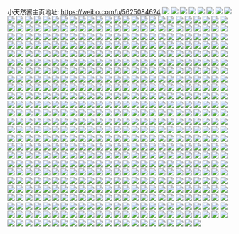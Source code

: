 小天然酱主页地址: https://weibo.com/u/5625084624 
![](https://wx4.sinaimg.cn/mw2000/0068Ghtmly1h9eskkwj8tj32c0340nph.jpg) 
![](https://wx4.sinaimg.cn/mw2000/0068Ghtmly1h9esknfd12j32c0340hdy.jpg) 
![](https://wx4.sinaimg.cn/mw2000/0068Ghtmly1h9esksrwc5j32c0340kjo.jpg) 
![](https://wx4.sinaimg.cn/mw2000/0068Ghtmly1h9eski5divj32c03404qs.jpg) 
![](https://wx4.sinaimg.cn/mw2000/0068Ghtmly1h9brpmpblej30rr1mrdlf.jpg) 
![](https://wx4.sinaimg.cn/mw2000/0068Ghtmly1h9ap8o6azqj31sc2ds7wi.jpg) 
![](https://wx4.sinaimg.cn/mw2000/0068Ghtmly1h9ap8n5ktgj31sc2dsx6q.jpg) 
![](https://wx4.sinaimg.cn/mw2000/0068Ghtmly1h966ljmrxqj31sc2ds7wi.jpg) 
![](https://wx4.sinaimg.cn/mw2000/0068Ghtmly1h966lcemb3j31sc2dse82.jpg) 
![](https://wx4.sinaimg.cn/mw2000/0068Ghtmly1h966lett9rj31sc2dse82.jpg) 
![](https://wx4.sinaimg.cn/mw2000/0068Ghtmly1h966l1u61rj31sc2ds4qq.jpg) 
![](https://wx4.sinaimg.cn/mw2000/0068Ghtmly1h966lysiiuj31sc2dsb2a.jpg) 
![](https://wx4.sinaimg.cn/mw2000/0068Ghtmly1h966l7bv5ij31sc2dse82.jpg) 
![](https://wx4.sinaimg.cn/mw2000/0068Ghtmly1h907517fpfj33402c07wk.jpg) 
![](https://wx4.sinaimg.cn/mw2000/0068Ghtmly1h90756z5wlj30wi11an06.jpg) 
![](https://wx4.sinaimg.cn/mw2000/0068Ghtmly1h8v5cugdkaj32c03407wj.jpg) 
![](https://wx4.sinaimg.cn/mw2000/0068Ghtmly1h8v5cw5rd3j32c03401kz.jpg) 
![](https://wx4.sinaimg.cn/mw2000/0068Ghtmly1h8tudw47pbj32c0340npe.jpg) 
![](https://wx4.sinaimg.cn/mw2000/0068Ghtmly1h8tudx2y8oj31sc2dsqv5.jpg) 
![](https://wx4.sinaimg.cn/mw2000/0068Ghtmly1h8tudyr8zsj32c0340x6p.jpg) 
![](https://wx4.sinaimg.cn/mw2000/0068Ghtmly1h8tue16wmyj32c03407wk.jpg) 
![](https://wx4.sinaimg.cn/mw2000/0068Ghtmly1h8n7luci09j31401v31kx.jpg) 
![](https://wx4.sinaimg.cn/mw2000/0068Ghtmly1h8n7lt8tqyj31401uj1kx.jpg) 
![](https://wx4.sinaimg.cn/mw2000/0068Ghtmly1h8m4nqjgwdj31sc2dshdt.jpg) 
![](https://wx4.sinaimg.cn/mw2000/0068Ghtmly1h8m4nrlhcpj31sc2dshdt.jpg) 
![](https://wx4.sinaimg.cn/mw2000/0068Ghtmly1h8fq4zgsw7j30na0hsq3z.jpg) 
![](https://wx4.sinaimg.cn/mw2000/0068Ghtmly1h8fq5oaj13j30wi1hmwpq.jpg) 
![](https://wx4.sinaimg.cn/mw2000/0068Ghtmly1h8fq1r2hi9j30wh1lv44o.jpg) 
![](https://wx4.sinaimg.cn/mw2000/0068Ghtmly1h8fq1pzke9j30wh17an1c.jpg) 
![](https://wx4.sinaimg.cn/mw2000/0068Ghtmly1h88jxd4dv4j32c0340qv7.jpg) 
![](https://wx4.sinaimg.cn/mw2000/0068Ghtmly1h88jxev2ksj32c0340x6p.jpg) 
![](https://wx4.sinaimg.cn/mw2000/0068Ghtmly1h88jxgbnkpj32c0340hdv.jpg) 
![](https://wx4.sinaimg.cn/mw2000/0068Ghtmly1h84q3ahb4gj30wi1ppaj5.jpg) 
![](https://wx4.sinaimg.cn/mw2000/0068Ghtmly1h84q3cnandj30wi1ycdyt.jpg) 
![](https://wx4.sinaimg.cn/mw2000/0068Ghtmly1h84q3d58ifj30ry0yk77f.jpg) 
![](https://wx4.sinaimg.cn/mw2000/0068Ghtmly1h84q4lx6d4j33402c0nph.jpg) 
![](https://wx4.sinaimg.cn/mw2000/0068Ghtmly1h84q38ef7tj30wi1ycb29.jpg) 
![](https://wx4.sinaimg.cn/mw2000/0068Ghtmly1h7xq1efvf4j30wi1ycdm9.jpg) 
![](https://wx4.sinaimg.cn/mw2000/0068Ghtmly1h7xq1eny1mj30wi1ycgu5.jpg) 
![](https://wx4.sinaimg.cn/mw2000/0068Ghtmly1h7oxs8cohxj323u35se85.jpg) 
![](https://wx4.sinaimg.cn/mw2000/0068Ghtmly1h7oxtqnwxvj335s23unpf.jpg) 
![](https://wx4.sinaimg.cn/mw2000/0068Ghtmly1h75cyn1654j32c0340wrv.jpg) 
![](https://wx4.sinaimg.cn/mw2000/0068Ghtmly1h75cykgqz8j32c03407gl.jpg) 
![](https://wx4.sinaimg.cn/mw2000/0068Ghtmly1h75cyqrkudj32c0340e83.jpg) 
![](https://wx4.sinaimg.cn/mw2000/0068Ghtmly1h75cylqntcj32c0340ds5.jpg) 
![](https://wx4.sinaimg.cn/mw2000/0068Ghtmly1h75cyp8hdoj32c0340npf.jpg) 
![](https://wx4.sinaimg.cn/mw2000/0068Ghtmly1h75d62qrqoj32c0340wzy.jpg) 
![](https://wx4.sinaimg.cn/mw2000/0068Ghtmly1h6zfxziwr9j32c0340qv7.jpg) 
![](https://wx4.sinaimg.cn/mw2000/0068Ghtmly1h6zfw3cc0ij32c0340u10.jpg) 
![](https://wx4.sinaimg.cn/mw2000/0068Ghtmly1h6zfx7i624j32c0340e85.jpg) 
![](https://wx4.sinaimg.cn/mw2000/0068Ghtmly1h6zfzxjhxwj32c0340npg.jpg) 
![](https://wx4.sinaimg.cn/mw2000/0068Ghtmly1h6zfybt51wj32c0340x6q.jpg) 
![](https://wx4.sinaimg.cn/mw2000/0068Ghtmly1h6zfz4xqy2j32c0340qv9.jpg) 
![](https://wx4.sinaimg.cn/mw2000/0068Ghtmly1h6zg0d61e9j333z2bzb2a.jpg) 
![](https://wx4.sinaimg.cn/mw2000/0068Ghtmly1h6zg0xvio9j32c0340kjn.jpg) 
![](https://wx4.sinaimg.cn/mw2000/0068Ghtmly1h6vzkl2gm5j33402c0b2b.jpg) 
![](https://wx4.sinaimg.cn/mw2000/0068Ghtmly1h6vzkoh6bqj33402c04cj.jpg) 
![](https://wx4.sinaimg.cn/mw2000/0068Ghtmly1h6vzkr2stmj33402c0qv7.jpg) 
![](https://wx4.sinaimg.cn/mw2000/0068Ghtmly1h6vzktpymgj32jb1hmkjl.jpg) 
![](https://wx4.sinaimg.cn/mw2000/0068Ghtmly1h6vzkv5kdjj32c0340143.jpg) 
![](https://wx4.sinaimg.cn/mw2000/0068Ghtmly1h6vzkxgmgzj33402c0u0y.jpg) 
![](https://wx4.sinaimg.cn/mw2000/0068Ghtmly1h6vzl081ahj33402c0npg.jpg) 
![](https://wx4.sinaimg.cn/mw2000/0068Ghtmly1h6vzl2a50uj33402c0u0y.jpg) 
![](https://wx4.sinaimg.cn/mw2000/0068Ghtmly1h6vzkfmo3xj33402c0npf.jpg) 
![](https://wx4.sinaimg.cn/mw2000/0068Ghtmly1h6vzl4v8u7j32c0340u0z.jpg) 
![](https://wx4.sinaimg.cn/mw2000/0068Ghtmly1h6vzl70nkgj33402c0kjm.jpg) 
![](https://wx4.sinaimg.cn/mw2000/0068Ghtmly1h6vzl8s8dgj33402c0hdu.jpg) 
![](https://wx4.sinaimg.cn/mw2000/0068Ghtmly1h6sj8qardqj32c0340qly.jpg) 
![](https://wx4.sinaimg.cn/mw2000/0068Ghtmly1h6sj90xyqbj32c0340e83.jpg) 
![](https://wx4.sinaimg.cn/mw2000/0068Ghtmly1h6sj8vlmjsj32c0340b2c.jpg) 
![](https://wx4.sinaimg.cn/mw2000/0068Ghtmly1h6sj8m6xl4j32c0355npg.jpg) 
![](https://wx4.sinaimg.cn/mw2000/0068Ghtmly1h6sj95i3hwj32c0340qnj.jpg) 
![](https://wx4.sinaimg.cn/mw2000/0068Ghtmly1h6sj9boep3j32c02z11l0.jpg) 
![](https://wx4.sinaimg.cn/mw2000/0068Ghtmly1h64seelf56j33402c0qg7.jpg) 
![](https://wx4.sinaimg.cn/mw2000/0068Ghtmly1h64sc4c08rj33402c04qp.jpg) 
![](https://wx4.sinaimg.cn/mw2000/0068Ghtmly1h5t7q22ylkj30wi1ycanl.jpg) 
![](https://wx4.sinaimg.cn/mw2000/0068Ghtmly1h4qjp7049uj32c0340qv5.jpg) 
![](https://wx4.sinaimg.cn/mw2000/0068Ghtmly1h4qjpaxmjpj31sc2dsu0y.jpg) 
![](https://wx4.sinaimg.cn/mw2000/0068Ghtmly1h4qjp8p611j32c03407wj.jpg) 
![](https://wx4.sinaimg.cn/mw2000/0068Ghtmly1h4qjn797rij32c0340x6r.jpg) 
![](https://wx4.sinaimg.cn/mw2000/0068Ghtmly1h4qjnhhnggj32c03404qs.jpg) 
![](https://wx4.sinaimg.cn/mw2000/0068Ghtmly1h4qjnmpzvtj32c0340npf.jpg) 
![](https://wx4.sinaimg.cn/mw2000/0068Ghtmly1h4qjnk0ts7j32c03404qs.jpg) 
![](https://wx4.sinaimg.cn/mw2000/0068Ghtmly1h4qjgn3mrgj323o1kr4qp.jpg) 
![](https://wx4.sinaimg.cn/mw2000/0068Ghtmly1h4qjde8ujuj31o81941kx.jpg) 
![](https://wx4.sinaimg.cn/mw2000/0068Ghtmly1h4mxqwxqsij32c0340hdv.jpg) 
![](https://wx4.sinaimg.cn/mw2000/0068Ghtmly1h4mxqxv5ohj32c0340qv6.jpg) 
![](https://wx4.sinaimg.cn/mw2000/0068Ghtmly1h4lpnrlp5lj32c0340u10.jpg) 
![](https://wx4.sinaimg.cn/mw2000/0068Ghtmly1h4lpnmnlptj32c033zkjn.jpg) 
![](https://wx4.sinaimg.cn/mw2000/0068Ghtmly1h4lpnp2ckcj32c0340e84.jpg) 
![](https://wx4.sinaimg.cn/mw2000/0068Ghtmly1h4lpmk28uzj32c0340b2b.jpg) 
![](https://wx4.sinaimg.cn/mw2000/0068Ghtmly1h4lpmi7ug7j32c03407wj.jpg) 
![](https://wx4.sinaimg.cn/mw2000/0068Ghtmly1h4ii0rdu5kj32c0340e83.jpg) 
![](https://wx4.sinaimg.cn/mw2000/0068Ghtmly1h4ii0ffya0j32c0340u10.jpg) 
![](https://wx4.sinaimg.cn/mw2000/0068Ghtmly1h4ii0p1kdvj32c0340b2b.jpg) 
![](https://wx4.sinaimg.cn/mw2000/0068Ghtmly1h4ii0m4widj32c03401l0.jpg) 
![](https://wx4.sinaimg.cn/mw2000/0068Ghtmly1h4ii08slvzj32c03404qs.jpg) 
![](https://wx4.sinaimg.cn/mw2000/0068Ghtmly1h4ii0inztrj32c0340hdv.jpg) 
![](https://wx4.sinaimg.cn/mw2000/0068Ghtmly1h4ii0tsucwj32c0340e83.jpg) 
![](https://wx4.sinaimg.cn/mw2000/0068Ghtmly1h4ii05rmt3j32c0355u10.jpg) 
![](https://wx4.sinaimg.cn/mw2000/0068Ghtmly1h4ii0c779ej32c03401l0.jpg) 
![](https://wx4.sinaimg.cn/mw2000/0068Ghtmly1h4950k4vr7j31fk1dw7l7.jpg) 
![](https://wx4.sinaimg.cn/mw2000/0068Ghtmly1h4950keoysj317c0v3k5c.jpg) 
![](https://wx4.sinaimg.cn/mw2000/0068Ghtmly1h482kraepkj32c0340e85.jpg) 
![](https://wx4.sinaimg.cn/mw2000/0068Ghtmly1h482klszy4j32c0340kjn.jpg) 
![](https://wx4.sinaimg.cn/mw2000/0068Ghtmly1h482kw2sj0j32c0340e84.jpg) 
![](https://wx4.sinaimg.cn/mw2000/0068Ghtmly1h482kosaifj32c0340x6s.jpg) 
![](https://wx4.sinaimg.cn/mw2000/0068Ghtmly1h482l31o11j320k2zrb2c.jpg) 
![](https://wx4.sinaimg.cn/mw2000/0068Ghtmly1h482l0r3sjj32c0340e82.jpg) 
![](https://wx4.sinaimg.cn/mw2000/0068Ghtmly1h482ktkd82j32c03407wl.jpg) 
![](https://wx4.sinaimg.cn/mw2000/0068Ghtmly1h482l4xifej31so2pc1kz.jpg) 
![](https://wx4.sinaimg.cn/mw2000/0068Ghtmly1h482kyw687j32c0340b2d.jpg) 
![](https://wx4.sinaimg.cn/mw2000/0068Ghtmly1h3rvp15s7yj32c0340kjm.jpg) 
![](https://wx4.sinaimg.cn/mw2000/0068Ghtmly1h3rvpdt378j33402c0u0z.jpg) 
![](https://wx4.sinaimg.cn/mw2000/0068Ghtmly1h3nvu6xdl8j32c0340b2c.jpg) 
![](https://wx4.sinaimg.cn/mw2000/0068Ghtmly1h3nvu3jwlaj32c0340u0z.jpg) 
![](https://wx4.sinaimg.cn/mw2000/0068Ghtmly1h3ikymdanwj32c03411l1.jpg) 
![](https://wx4.sinaimg.cn/mw2000/0068Ghtmly1h3ikyjaqamj32c0340qv8.jpg) 
![](https://wx4.sinaimg.cn/mw2000/0068Ghtmly1h3ikyojalpj32c03404qt.jpg) 
![](https://wx4.sinaimg.cn/mw2000/0068Ghtmly1h3ikye8fg9j32c0340npg.jpg) 
![](https://wx4.sinaimg.cn/mw2000/0068Ghtmly1h3ikyfwdn8j32c03401l0.jpg) 
![](https://wx4.sinaimg.cn/mw2000/0068Ghtmly1h3ikyhg164j32bu35rb2a.jpg) 
![](https://wx4.sinaimg.cn/mw2000/0068Ghtmly1h3e1crnl9mj32c0340hdw.jpg) 
![](https://wx4.sinaimg.cn/mw2000/0068Ghtmly1h3e1cowg3kj32c0340x6r.jpg) 
![](https://wx4.sinaimg.cn/mw2000/0068Ghtmly1h3e1cgim8lj32c0340u10.jpg) 
![](https://wx4.sinaimg.cn/mw2000/0068Ghtmly1h3e1chrz5dj32c0340qv7.jpg) 
![](https://wx4.sinaimg.cn/mw2000/0068Ghtmly1h3e1cm9y92j32c03407wl.jpg) 
![](https://wx4.sinaimg.cn/mw2000/0068Ghtmly1h3e1cjhgwyj32c0340hdv.jpg) 
![](https://wx4.sinaimg.cn/mw2000/0068Ghtmly1h3dqr06q2kj32c0340u10.jpg) 
![](https://wx4.sinaimg.cn/mw2000/0068Ghtmly1h3dqrw7an5j32c0340e85.jpg) 
![](https://wx4.sinaimg.cn/mw2000/0068Ghtmly1h3dqrmd1g1j32c03401l0.jpg) 
![](https://wx4.sinaimg.cn/mw2000/0068Ghtmly1h3dqrr25ntj32c0340npg.jpg) 
![](https://wx4.sinaimg.cn/mw2000/0068Ghtmly1h3dqrzezdhj32bz2ue1l0.jpg) 
![](https://wx4.sinaimg.cn/mw2000/0068Ghtmly1h3dqro8lblj32by33zx6r.jpg) 
![](https://wx4.sinaimg.cn/mw2000/0068Ghtmly1h3cdiinc4gj32c0340kjn.jpg) 
![](https://wx4.sinaimg.cn/mw2000/0068Ghtmly1h3cdik8abcj33402c0u0y.jpg) 
![](https://wx4.sinaimg.cn/mw2000/0068Ghtmly1h3cdjk0r2jj32c0340hdu.jpg) 
![](https://wx4.sinaimg.cn/mw2000/0068Ghtmly1h3cdirjqlnj333z2bzqv7.jpg) 
![](https://wx4.sinaimg.cn/mw2000/0068Ghtmly1h3cdj04nzmj33402c0qv7.jpg) 
![](https://wx4.sinaimg.cn/mw2000/0068Ghtmly1h387zhwo31j32c03401l0.jpg) 
![](https://wx4.sinaimg.cn/mw2000/0068Ghtmly1h3880e21qwj32c0340kjp.jpg) 
![](https://wx4.sinaimg.cn/mw2000/0068Ghtmly1h387yh8ia5j32c0340kjn.jpg) 
![](https://wx4.sinaimg.cn/mw2000/0068Ghtmly1h3880ps2dbj32c0340e84.jpg) 
![](https://wx4.sinaimg.cn/mw2000/0068Ghtmly1h388185soaj32c0340npg.jpg) 
![](https://wx4.sinaimg.cn/mw2000/0068Ghtmly1h3881cv6b5j316o1kwkjl.jpg) 
![](https://wx4.sinaimg.cn/mw2000/0068Ghtmly1h2wklamgfej31sc2dse82.jpg) 
![](https://wx4.sinaimg.cn/mw2000/0068Ghtmly1h2lvk0er4oj33402c0b2a.jpg) 
![](https://wx4.sinaimg.cn/mw2000/0068Ghtmly1h2hnxij86uj31b40zctop.jpg) 
![](https://wx4.sinaimg.cn/mw2000/0068Ghtmgy1h2d17oe7b3j32c0340e83.jpg) 
![](https://wx4.sinaimg.cn/mw2000/0068Ghtmgy1h2d17zotx2j32c0340e83.jpg) 
![](https://wx4.sinaimg.cn/mw2000/0068Ghtmgy1h2d17q9u7yj32c03171kz.jpg) 
![](https://wx4.sinaimg.cn/mw2000/0068Ghtmgy1h2d17ti0ofj32c03401kz.jpg) 
![](https://wx4.sinaimg.cn/mw2000/0068Ghtmgy1h2d17wjsnbj32c03404qr.jpg) 
![](https://wx4.sinaimg.cn/mw2000/0068Ghtmgy1h2d17lpzmhj32c0340hdv.jpg) 
![](https://wx4.sinaimg.cn/mw2000/0068Ghtmgy1h27qzvnjsnj33402c0hdv.jpg) 
![](https://wx4.sinaimg.cn/mw2000/0068Ghtmgy1h252euddgzj32c03407wj.jpg) 
![](https://wx4.sinaimg.cn/mw2000/0068Ghtmgy1h252eykk9mj32c0340hdv.jpg) 
![](https://wx4.sinaimg.cn/mw2000/0068Ghtmgy1h252es7gluj32c0340u0y.jpg) 
![](https://wx4.sinaimg.cn/mw2000/0068Ghtmgy1h252ewgjf6j32c03401kz.jpg) 
![](https://wx4.sinaimg.cn/mw2000/0068Ghtmgy1h252f0w9otj32c033zx6q.jpg) 
![](https://wx4.sinaimg.cn/mw2000/0068Ghtmgy1h252f1k7rvj32c03401kx.jpg) 
![](https://wx4.sinaimg.cn/mw2000/0068Ghtmgy1h23khwszzsj32c0340hdu.jpg) 
![](https://wx4.sinaimg.cn/mw2000/0068Ghtmgy1h23khog3jxj32c0340u0y.jpg) 
![](https://wx4.sinaimg.cn/mw2000/0068Ghtmgy1h23khqcksgj32c0340hdu.jpg) 
![](https://wx4.sinaimg.cn/mw2000/0068Ghtmgy1h23khu1iyyj32c03404qq.jpg) 
![](https://wx4.sinaimg.cn/mw2000/0068Ghtmgy1h23khvgp71j32c0340kjm.jpg) 
![](https://wx4.sinaimg.cn/mw2000/0068Ghtmgy1h23khzz21xj32c0340npe.jpg) 
![](https://wx4.sinaimg.cn/mw2000/0068Ghtmgy1h1y2zn4xnxj31ry2cf7wi.jpg) 
![](https://wx4.sinaimg.cn/mw2000/0068Ghtmgy1h1y2zo2xpxj31sc2dse82.jpg) 
![](https://wx4.sinaimg.cn/mw2000/0068Ghtmgy1h1y2zovyefj31sc2dsx6p.jpg) 
![](https://wx4.sinaimg.cn/mw2000/0068Ghtmgy1h1y2zpvyrgj31sc2ds4qq.jpg) 
![](https://wx4.sinaimg.cn/mw2000/0068Ghtmgy1h1y2zm32bjj31sc2dsqv6.jpg) 
![](https://wx4.sinaimg.cn/mw2000/0068Ghtmgy1h1y2zr75cwj31sc2dshdu.jpg) 
![](https://wx4.sinaimg.cn/mw2000/0068Ghtmgy1h1y2zs4245j31sc2dsx6p.jpg) 
![](https://wx4.sinaimg.cn/mw2000/0068Ghtmgy1h1jygfj3ubj31sc2dsb2a.jpg) 
![](https://wx4.sinaimg.cn/mw2000/0068Ghtmgy1h1jygdzuxrj31sc2dse82.jpg) 
![](https://wx4.sinaimg.cn/mw2000/0068Ghtmgy1h1jygi1r78j31sc2dsb2a.jpg) 
![](https://wx4.sinaimg.cn/mw2000/0068Ghtmgy1h1jygjl7iuj31sc2dsnpe.jpg) 
![](https://wx4.sinaimg.cn/mw2000/0068Ghtmgy1h1jygkx2slj31sc2ds7wi.jpg) 
![](https://wx4.sinaimg.cn/mw2000/0068Ghtmgy1h1jygnvu74j31sc2dsqv5.jpg) 
![](https://wx4.sinaimg.cn/mw2000/0068Ghtmgy1h1jygr0zd6j33402c0x6r.jpg) 
![](https://wx4.sinaimg.cn/mw2000/0068Ghtmgy1h1jygp3dfcj31sc2dsb2a.jpg) 
![](https://wx4.sinaimg.cn/mw2000/0068Ghtmgy1h1jygue945j33402c0kjo.jpg) 
![](https://wx4.sinaimg.cn/mw2000/0068Ghtmgy1h1ff4azopmj32c0340u0y.jpg) 
![](https://wx4.sinaimg.cn/mw2000/0068Ghtmgy1h1ff48xc2wj32c0340b2b.jpg) 
![](https://wx4.sinaimg.cn/mw2000/0068Ghtmgy1h1ff4dwr5fj32c03404qs.jpg) 
![](https://wx4.sinaimg.cn/mw2000/0068Ghtmgy1h1ff4hdidtj32c03404qs.jpg) 
![](https://wx4.sinaimg.cn/mw2000/0068Ghtmgy1h1edgbn7imj32bc2bch5t.jpg) 
![](https://wx4.sinaimg.cn/mw2000/0068Ghtmgy1h1awu5b2w5j31sc2ds7wi.jpg) 
![](https://wx4.sinaimg.cn/mw2000/0068Ghtmgy1h14ku6pk1kj31sc2dsb2a.jpg) 
![](https://wx4.sinaimg.cn/mw2000/0068Ghtmgy1h14kuu363yj32c0340kjp.jpg) 
![](https://wx4.sinaimg.cn/mw2000/0068Ghtmgy1h14kuwgj8hj32c0340npf.jpg) 
![](https://wx4.sinaimg.cn/mw2000/0068Ghtmgy1h13qtvfdmvj32c0340b2b.jpg) 
![](https://wx4.sinaimg.cn/mw2000/0068Ghtmgy1h13qu807htj32c0340u0z.jpg) 
![](https://wx4.sinaimg.cn/mw2000/0068Ghtmgy1h13qtkumfqj32c0340hdv.jpg) 
![](https://wx4.sinaimg.cn/mw2000/0068Ghtmgy1h13qt3fjnqj32c03404qr.jpg) 
![](https://wx4.sinaimg.cn/mw2000/0068Ghtmgy1h13qtbltbzj32c03404qr.jpg) 
![](https://wx4.sinaimg.cn/mw2000/0068Ghtmgy1h13qucgs0hj32c03401kz.jpg) 
![](https://wx4.sinaimg.cn/mw2000/0068Ghtmgy1h12k858rx5j30u0140k38.jpg) 
![](https://wx4.sinaimg.cn/mw2000/0068Ghtmgy1h12k88fov0j30u0144tm0.jpg) 
![](https://wx4.sinaimg.cn/mw2000/0068Ghtmgy1h12k874bnyj30u01407io.jpg) 
![](https://wx4.sinaimg.cn/mw2000/0068Ghtmgy1h12k845p13j30u0140dt8.jpg) 
![](https://wx4.sinaimg.cn/mw2000/0068Ghtmgy1h0yt6pqrg1j31sc2dskjl.jpg) 
![](https://wx4.sinaimg.cn/mw2000/0068Ghtmgy1h0yt6s1axoj31sc2dsx6p.jpg) 
![](https://wx4.sinaimg.cn/mw2000/0068Ghtmgy1h0yt6nmbfhj31sc2ds1ky.jpg) 
![](https://wx4.sinaimg.cn/mw2000/0068Ghtmgy1h0yt72ed13j31sc2ccb2a.jpg) 
![](https://wx4.sinaimg.cn/mw2000/0068Ghtmgy1h0yt9lu627j31sc2dsu0x.jpg) 
![](https://wx4.sinaimg.cn/mw2000/0068Ghtmgy1h015xz3yrbj3254311kjn.jpg) 
![](https://wx4.sinaimg.cn/mw2000/0068Ghtmgy1h015xzu5u4j312b0tzgwz.jpg) 
![](https://wx4.sinaimg.cn/mw2000/0068Ghtmgy1gzplzfr64lj33402c0kjn.jpg) 
![](https://wx4.sinaimg.cn/mw2000/0068Ghtmgy1gzplze2nkej33402c0e83.jpg) 
![](https://wx4.sinaimg.cn/mw2000/0068Ghtmgy1gzplzhzpo3j33402c07wj.jpg) 
![](https://wx4.sinaimg.cn/mw2000/0068Ghtmly1gzlackrnowj31sc2dsx6p.jpg) 
![](https://wx4.sinaimg.cn/mw2000/0068Ghtmly1gzlacli6skj31sc2ds1ky.jpg) 
![](https://wx4.sinaimg.cn/mw2000/0068Ghtmly1gzfrsi4q05j32c0340hdt.jpg) 
![](https://wx4.sinaimg.cn/mw2000/0068Ghtmly1gzfrskstxxj32c0340hdt.jpg) 
![](https://wx4.sinaimg.cn/mw2000/0068Ghtmly1gzfrsj2qqzj327e2o9x6p.jpg) 
![](https://wx4.sinaimg.cn/mw2000/0068Ghtmly1gzfrsjziz0j32472tt1ky.jpg) 
![](https://wx4.sinaimg.cn/mw2000/0068Ghtmly1gzepcznsn0j30u0140n4w.jpg) 
![](https://wx4.sinaimg.cn/mw2000/0068Ghtmly1gzepd0rltwj30u0140aij.jpg) 
![](https://wx4.sinaimg.cn/mw2000/0068Ghtmly1gzd6cz66edj30u0140wmm.jpg) 
![](https://wx4.sinaimg.cn/mw2000/0068Ghtmly1gzd6cyiyhsj30u0140wo8.jpg) 
![](https://wx4.sinaimg.cn/mw2000/0068Ghtmly1gzd6cyc5q9j30u0140qdu.jpg) 
![](https://wx4.sinaimg.cn/mw2000/0068Ghtmly1gzd6cys6vpj30u0140gty.jpg) 
![](https://wx4.sinaimg.cn/mw2000/0068Ghtmly1gy7o3b6egtj32662wde82.jpg) 
![](https://wx4.sinaimg.cn/mw2000/0068Ghtmly1gy7o3495ajj32sw2c0kjn.jpg) 
![](https://wx4.sinaimg.cn/mw2000/0068Ghtmly1gy7o1ef4huj32c0340hdw.jpg) 
![](https://wx4.sinaimg.cn/mw2000/0068Ghtmly1gy7o1xfsb8j32c03404qs.jpg) 
![](https://wx4.sinaimg.cn/mw2000/0068Ghtmly1gy7o1hjfbjj32c0340b2c.jpg) 
![](https://wx4.sinaimg.cn/mw2000/0068Ghtmly1gy7o1kodpuj32782xnhdv.jpg) 
![](https://wx4.sinaimg.cn/mw2000/0068Ghtmly1gy6rvtpagqj32c0340x6p.jpg) 
![](https://wx4.sinaimg.cn/mw2000/0068Ghtmly1gy6rwia63oj32c03404qr.jpg) 
![](https://wx4.sinaimg.cn/mw2000/0068Ghtmly1gy6rxeoeicj32c0340kjo.jpg) 
![](https://wx4.sinaimg.cn/mw2000/0068Ghtmly1gy6rxwa35nj32c0340e83.jpg) 
![](https://wx4.sinaimg.cn/mw2000/0068Ghtmgy1gxlssvpb69j32c0340npf.jpg) 
![](https://wx4.sinaimg.cn/mw2000/0068Ghtmgy1gxlstdbcncj33402c0qv8.jpg) 
![](https://wx4.sinaimg.cn/mw2000/0068Ghtmgy1gxlst6u5vkj32c0340qv8.jpg) 
![](https://wx4.sinaimg.cn/mw2000/0068Ghtmgy1gxlst0wihlj32c0340x6s.jpg) 
![](https://wx4.sinaimg.cn/mw2000/0068Ghtmgy1gxcoyk0nkbj31sc2dsu0x.jpg) 
![](https://wx4.sinaimg.cn/mw2000/0068Ghtmgy1gxcoylivugj31sc2ds1ky.jpg) 
![](https://wx4.sinaimg.cn/mw2000/0068Ghtmgy1gxcoyo3rxij31sc2ds1ky.jpg) 
![](https://wx4.sinaimg.cn/mw2000/0068Ghtmgy1gxcoyp0ae6j31sc2dshdt.jpg) 
![](https://wx4.sinaimg.cn/mw2000/0068Ghtmgy1gxcoyptxn2j31sc2dse81.jpg) 
![](https://wx4.sinaimg.cn/mw2000/0068Ghtmgy1gxcoyr3m0dj31sc2dsu0x.jpg) 
![](https://wx4.sinaimg.cn/mw2000/0068Ghtmgy1gxcoysnw22j31sc2dshdu.jpg) 
![](https://wx4.sinaimg.cn/mw2000/0068Ghtmgy1gxcoyty1noj31sc2dsx6p.jpg) 
![](https://wx4.sinaimg.cn/mw2000/0068Ghtmgy1gxcoyvd3kaj31sc2ds7wi.jpg) 
![](https://wx4.sinaimg.cn/mw2000/0068Ghtmgy1gxcoymtv7sj31qr2bc1ky.jpg) 
![](https://wx4.sinaimg.cn/mw2000/0068Ghtmgy1gxcoywft7nj31s52c71ky.jpg) 
![](https://wx4.sinaimg.cn/mw2000/0068Ghtmgy1gx304j015nj31sc2dsb29.jpg) 
![](https://wx4.sinaimg.cn/mw2000/0068Ghtmgy1gx304jrl1jj31sc2dsb29.jpg) 
![](https://wx4.sinaimg.cn/mw2000/0068Ghtmgy1gx304liow7j31sc2dshdt.jpg) 
![](https://wx4.sinaimg.cn/mw2000/0068Ghtmgy1gx304msvlrj31sc2dshdt.jpg) 
![](https://wx4.sinaimg.cn/mw2000/0068Ghtmgy1gx304ki3juj31sc2dsu0x.jpg) 
![](https://wx4.sinaimg.cn/mw2000/0068Ghtmgy1gx304m3o09j31k622we7k.jpg) 
![](https://wx4.sinaimg.cn/mw2000/0068Ghtmgy1gx0h1rbs75j31sc2dsb2a.jpg) 
![](https://wx4.sinaimg.cn/mw2000/0068Ghtmgy1gwxhkg484jj32c03404qr.jpg) 
![](https://wx4.sinaimg.cn/mw2000/0068Ghtmgy1gwxhka0hv9j32c0340hdv.jpg) 
![](https://wx4.sinaimg.cn/mw2000/0068Ghtmgy1gww7ahygosj32c03407wl.jpg) 
![](https://wx4.sinaimg.cn/mw2000/0068Ghtmgy1gww7ac4y84j32c0340qv8.jpg) 
![](https://wx4.sinaimg.cn/mw2000/0068Ghtmgy1gww7ae8z45j32c0340x6r.jpg) 
![](https://wx4.sinaimg.cn/mw2000/0068Ghtmgy1gww7a90qgij32c0340kjp.jpg) 
![](https://wx4.sinaimg.cn/mw2000/0068Ghtmgy1gwtyx85c0pj32b81qfqui.jpg) 
![](https://wx4.sinaimg.cn/mw2000/0068Ghtmgy1gwtyx5k20lj31sc2dsb2a.jpg) 
![](https://wx4.sinaimg.cn/mw2000/0068Ghtmgy1gwtyxdj71wj31sc2dse82.jpg) 
![](https://wx4.sinaimg.cn/mw2000/0068Ghtmgy1gwtyxglhamj31sc2ds1kx.jpg) 
![](https://wx4.sinaimg.cn/mw2000/0068Ghtmgy1gwtyxlrxsoj32ds1schdu.jpg) 
![](https://wx4.sinaimg.cn/mw2000/0068Ghtmgy1gwpibd3wk2j31yn2rikjl.jpg) 
![](https://wx4.sinaimg.cn/mw2000/0068Ghtmgy1gwpiaxuvsvj32c0340b2c.jpg) 
![](https://wx4.sinaimg.cn/mw2000/0068Ghtmgy1gwpib7hll6j32c03401kz.jpg) 
![](https://wx4.sinaimg.cn/mw2000/0068Ghtmgy1gwpibn0hjbj32c03404qr.jpg) 
![](https://wx4.sinaimg.cn/mw2000/0068Ghtmgy1gwpibifyzqj32c03407wj.jpg) 
![](https://wx4.sinaimg.cn/mw2000/0068Ghtmgy1gwpiajmw21j32c0340npe.jpg) 
![](https://wx4.sinaimg.cn/mw2000/0068Ghtmgy1gwpiar0220j32c0340kjn.jpg) 
![](https://wx4.sinaimg.cn/mw2000/0068Ghtmgy1gwpiao1z8wj31z52miqv6.jpg) 
![](https://wx4.sinaimg.cn/mw2000/0068Ghtmgy1gwpib49eymj32ai33zb2b.jpg) 
![](https://wx4.sinaimg.cn/mw2000/0068Ghtmgy1gwo8vb3tmjj31sc2dsb2a.jpg) 
![](https://wx4.sinaimg.cn/mw2000/0068Ghtmgy1gwo8vcu6lqj32ds1schdu.jpg) 
![](https://wx4.sinaimg.cn/mw2000/0068Ghtmgy1gwo8v9jxp7j31sc2dsqv5.jpg) 
![](https://wx4.sinaimg.cn/mw2000/0068Ghtmgy1gwi72zqbjwj32c03401l0.jpg) 
![](https://wx4.sinaimg.cn/mw2000/0068Ghtmgy1gwi731d0d5j32c0340x6r.jpg) 
![](https://wx4.sinaimg.cn/mw2000/0068Ghtmgy1gwhck6eqquj32c0340hdv.jpg) 
![](https://wx4.sinaimg.cn/mw2000/0068Ghtmgy1gwhck16jskj32c02c01l0.jpg) 
![](https://wx4.sinaimg.cn/mw2000/0068Ghtmgy1gwhck4kz74j32c03401l0.jpg) 
![](https://wx4.sinaimg.cn/mw2000/0068Ghtmgy1gwhck2rxh0j328i2zc7wj.jpg) 
![](https://wx4.sinaimg.cn/mw2000/0068Ghtmgy1gwhcjyu0m1j31ou1oukjl.jpg) 
![](https://wx4.sinaimg.cn/mw2000/0068Ghtmgy1gwhck85zf2j32c03157wj.jpg) 
![](https://wx4.sinaimg.cn/mw2000/0068Ghtmgy1gwewaw1me2j31sc2ds7wj.jpg) 
![](https://wx4.sinaimg.cn/mw2000/0068Ghtmgy1gwb453z9gfj32c0340npf.jpg) 
![](https://wx4.sinaimg.cn/mw2000/0068Ghtmgy1gwb456zc8wj32c0340hdv.jpg) 
![](https://wx4.sinaimg.cn/mw2000/0068Ghtmgy1gwb45ai19ij32c03404qr.jpg) 
![](https://wx4.sinaimg.cn/mw2000/0068Ghtmgy1gwb45c2x3pj32c0340b2b.jpg) 
![](https://wx4.sinaimg.cn/mw2000/0068Ghtmgy1gwb45dpzbsj32c03407wj.jpg) 
![](https://wx4.sinaimg.cn/mw2000/0068Ghtmgy1gwb45f3m2vj32c0340kjm.jpg) 
![](https://wx4.sinaimg.cn/mw2000/0068Ghtmgy1gwb45gta78j32c0340u0z.jpg) 
![](https://wx4.sinaimg.cn/mw2000/0068Ghtmgy1gwb45idptjj32c0340npf.jpg) 
![](https://wx4.sinaimg.cn/mw2000/0068Ghtmgy1gwb45jlgjaj32c0340npe.jpg) 
![](https://wx4.sinaimg.cn/mw2000/0068Ghtmly1gw6rjvuwfqj32c0340kjn.jpg) 
![](https://wx4.sinaimg.cn/mw2000/0068Ghtmly1gw6rjy5ln1j33402c0qv7.jpg) 
![](https://wx4.sinaimg.cn/mw2000/0068Ghtmly1gw6rk0d3cjj32c0340npe.jpg) 
![](https://wx4.sinaimg.cn/mw2000/0068Ghtmly1gw6rk2qd4oj32c0340e83.jpg) 
![](https://wx4.sinaimg.cn/mw2000/0068Ghtmly1gw6rk3nv6gj30wi1yc195.jpg) 
![](https://wx4.sinaimg.cn/mw2000/0068Ghtmly1gw6rk5h0a7j30wi1yc4qp.jpg) 
![](https://wx4.sinaimg.cn/mw2000/0068Ghtmly1gw5tovtqcrj32c03401ky.jpg) 
![](https://wx4.sinaimg.cn/mw2000/0068Ghtmly1gw5toy9zd8j32c0340b2a.jpg) 
![](https://wx4.sinaimg.cn/mw2000/0068Ghtmly1gw2coaz953j33402c0qv6.jpg) 
![](https://wx4.sinaimg.cn/mw2000/0068Ghtmly1gw2cod5339j33402c0u0y.jpg) 
![](https://wx4.sinaimg.cn/mw2000/0068Ghtmly1gw2cofd1evj32c03407wj.jpg) 
![](https://wx4.sinaimg.cn/mw2000/0068Ghtmly1gw2cogv0krj32c0340b2a.jpg) 
![](https://wx4.sinaimg.cn/mw2000/0068Ghtmly1gw0zn1zsjlj31sc2dsu0x.jpg) 
![](https://wx4.sinaimg.cn/mw2000/0068Ghtmly1gw0zn09m6uj31sc2dsqv5.jpg) 
![](https://wx4.sinaimg.cn/mw2000/0068Ghtmly1gvyfx9xfzrj32c0340u0y.jpg) 
![](https://wx4.sinaimg.cn/mw2000/0068Ghtmly1gvyfxazmvpj32c0340u0y.jpg) 
![](https://wx4.sinaimg.cn/mw2000/0068Ghtmly1gvvllry7maj32c0340b2b.jpg) 
![](https://wx4.sinaimg.cn/mw2000/0068Ghtmly1gvvlludbejj32c03404qr.jpg) 
![](https://wx4.sinaimg.cn/mw2000/0068Ghtmly1gvvaxxdpqxj33402c07wi.jpg) 
![](https://wx4.sinaimg.cn/mw2000/0068Ghtmly1gvvaxz1ko4j33402c07wi.jpg) 
![](https://wx4.sinaimg.cn/mw2000/0068Ghtmly1gvvay1esk7j32c03401kz.jpg) 
![](https://wx4.sinaimg.cn/mw2000/0068Ghtmly1gvvay4onscj32c03407wi.jpg) 
![](https://wx4.sinaimg.cn/mw2000/0068Ghtmly1gvvaxvzgsfj32c0340hdu.jpg) 
![](https://wx4.sinaimg.cn/mw2000/0068Ghtmly1gvvay7oabvj32c0340qv6.jpg) 
![](https://wx4.sinaimg.cn/mw2000/0068Ghtmgy1gvsup0j39nj33402c07wj.jpg) 
![](https://wx4.sinaimg.cn/mw2000/0068Ghtmgy1gvsup6a2rzj32c03407wj.jpg) 
![](https://wx4.sinaimg.cn/mw2000/0068Ghtmgy1gvsupafr04j32c03401kz.jpg) 
![](https://wx4.sinaimg.cn/mw2000/0068Ghtmgy1gvsupcwlzoj31sc2dsqv5.jpg) 
![](https://wx4.sinaimg.cn/mw2000/0068Ghtmgy1gvmyg6cbz5j61sc2dskjl02.jpg) 
![](https://wx4.sinaimg.cn/mw2000/0068Ghtmgy1gvmygacwelj62c0340npd02.jpg) 
![](https://wx4.sinaimg.cn/mw2000/0068Ghtmgy1gvmyg5caj2j61sc2dse8102.jpg) 
![](https://wx4.sinaimg.cn/mw2000/0068Ghtmgy1gvmyg8kxatj63402c0hdv02.jpg) 
![](https://wx4.sinaimg.cn/mw2000/0068Ghtmgy1gvmygosezcj62c0340npf02.jpg) 
![](https://wx4.sinaimg.cn/mw2000/0068Ghtmgy1gvmygc523wj63402c0qv602.jpg) 
![](https://wx4.sinaimg.cn/mw2000/0068Ghtmgy1gvlwdfr0saj61sc2dsb2902.jpg) 
![](https://wx4.sinaimg.cn/mw2000/0068Ghtmgy1gvlwdh3ufrj61sc2dsb2902.jpg) 
![](https://wx4.sinaimg.cn/mw2000/0068Ghtmgy1gvlo6ny38cj62c0340x6p02.jpg) 
![](https://wx4.sinaimg.cn/mw2000/0068Ghtmgy1gvlo6r5l25j62bu2kskjm02.jpg) 
![](https://wx4.sinaimg.cn/mw2000/0068Ghtmgy1gvlo6tja9cj62c03407wi02.jpg) 
![](https://wx4.sinaimg.cn/mw2000/0068Ghtmgy1gvj9cjj5w4j62ds1scnpd02.jpg) 
![](https://wx4.sinaimg.cn/mw2000/0068Ghtmgy1guzvpud4acj62hl340u0x02.jpg) 
![](https://wx4.sinaimg.cn/mw2000/0068Ghtmgy1guzvpvw2cvj634022o1ky02.jpg) 
![](https://wx4.sinaimg.cn/mw2000/0068Ghtmgy1guzvpy3elbj63402hme8102.jpg) 
![](https://wx4.sinaimg.cn/mw2000/0068Ghtmgy1guzvq0vozaj62h833j1kx02.jpg) 
![](https://wx4.sinaimg.cn/mw2000/0068Ghtmgy1guzvqwo7faj63402hlb2a02.jpg) 
![](https://wx4.sinaimg.cn/mw2000/0068Ghtmgy1guzvpt8951j62hm340x6p02.jpg) 
![](https://wx4.sinaimg.cn/mw2000/0068Ghtmgy1guzvq3gzo6j61kj1yo1kx02.jpg) 
![](https://wx4.sinaimg.cn/mw2000/0068Ghtmgy1guzvpx6m5fj63402hme8202.jpg) 
![](https://wx4.sinaimg.cn/mw2000/0068Ghtmgy1guzvq1yawaj627n2rke8102.jpg) 
![](https://wx4.sinaimg.cn/mw2000/0068Ghtmly1guugexbtaxj63401zvnpd02.jpg) 
![](https://wx4.sinaimg.cn/mw2000/0068Ghtmly1guqwq3s2jwj62fm3404qs02.jpg) 
![](https://wx4.sinaimg.cn/mw2000/0068Ghtmly1guoii66t5tj32c03401ky.jpg) 
![](https://wx4.sinaimg.cn/mw2000/0068Ghtmly1guoiic0izuj32c03404qr.jpg) 
![](https://wx4.sinaimg.cn/mw2000/0068Ghtmly1guoii86hi8j62c0340x6p02.jpg) 
![](https://wx4.sinaimg.cn/mw2000/0068Ghtmly1guoiialmejj32c03404qr.jpg) 
![](https://wx4.sinaimg.cn/mw2000/0068Ghtmly1guoii9l9maj32c03404qq.jpg) 
![](https://wx4.sinaimg.cn/mw2000/0068Ghtmly1guoiiyj60qj32c0340x6q.jpg) 
![](https://wx4.sinaimg.cn/mw2000/0068Ghtmly1guoiifdplbj32c0340e83.jpg) 
![](https://wx4.sinaimg.cn/mw2000/0068Ghtmly1guoiie5q2gj62c03404qr02.jpg) 
![](https://wx4.sinaimg.cn/mw2000/0068Ghtmly1guoii7appmj32c0340qv6.jpg) 
![](https://wx4.sinaimg.cn/mw2000/0068Ghtmly1guhjspy8e1j628r2sxkjl02.jpg) 
![](https://wx4.sinaimg.cn/mw2000/0068Ghtmly1guhjsn78ljj622o340qv502.jpg) 
![](https://wx4.sinaimg.cn/mw2000/0068Ghtmly1guhjspfv6uj61g91tb7um02.jpg) 
![](https://wx4.sinaimg.cn/mw2000/0068Ghtmly1guhjsmo0adj62mc1h2h5702.jpg) 
![](https://wx4.sinaimg.cn/mw2000/0068Ghtmly1guhjsodo3nj611b1ank0l02.jpg) 
![](https://wx4.sinaimg.cn/mw2000/0068Ghtmly1guhjsnn1uwj62xe1yaquv02.jpg) 
![](https://wx4.sinaimg.cn/mw2000/0068Ghtmly1guhjsrhojrj62h833kqv502.jpg) 
![](https://wx4.sinaimg.cn/mw2000/0068Ghtmly1guhjsma77aj61ck1op49w02.jpg) 
![](https://wx4.sinaimg.cn/mw2000/0068Ghtmly1guhjslvtddj62hm340qv502.jpg) 
![](https://wx4.sinaimg.cn/mw2000/0068Ghtmly1guhjsknq6sj633k4n4e8102.jpg) 
![](https://wx4.sinaimg.cn/mw2000/0068Ghtmly1guhjso37tuj62at2vj1kx02.jpg) 
![](https://wx4.sinaimg.cn/mw2000/0068Ghtmly1guiulv1cdtj61zz340b2902.jpg) 
![](https://wx4.sinaimg.cn/mw2000/0068Ghtmgy1gu50s8kqm4j626a2wdqv602.jpg) 
![](https://wx4.sinaimg.cn/mw2000/0068Ghtmgy1gu50rmrsvcj62bz2bz1kz02.jpg) 
![](https://wx4.sinaimg.cn/mw2000/0068Ghtmgy1gu50rzz55fj62c0340qv702.jpg) 
![](https://wx4.sinaimg.cn/mw2000/0068Ghtmgy1gu50sb5r0pj626j2n9qv502.jpg) 
![](https://wx4.sinaimg.cn/mw2000/0068Ghtmgy1gu50sqfru0j62c03407wl02.jpg) 
![](https://wx4.sinaimg.cn/mw2000/0068Ghtmgy1gu50rqxf96j626x2x9hdu02.jpg) 
![](https://wx4.sinaimg.cn/mw2000/0068Ghtmly1gu2dyggddsj62c0340qv502.jpg) 
![](https://wx4.sinaimg.cn/mw2000/0068Ghtmly1gu2dyhjvl0j62c03401ky02.jpg) 
![](https://wx4.sinaimg.cn/mw2000/0068Ghtmly1gu0i8qy9vrj62c0340npe02.jpg) 
![](https://wx4.sinaimg.cn/mw2000/0068Ghtmly1gu0i8y1d03j62bz2iy1kz02.jpg) 
![](https://wx4.sinaimg.cn/mw2000/0068Ghtmly1gu0i8sheyoj62c0340qv602.jpg) 
![](https://wx4.sinaimg.cn/mw2000/0068Ghtmly1gu0i8u5pjsj62c0340kjn02.jpg) 
![](https://wx4.sinaimg.cn/mw2000/0068Ghtmly1gu0i8vta7tj62bn2w47wi02.jpg) 
![](https://wx4.sinaimg.cn/mw2000/0068Ghtmly1gu0i8x6b0kj62bz2n1hdu02.jpg) 
![](https://wx4.sinaimg.cn/mw2000/0068Ghtmly1gtxrb4mjkdj62c02aye8302.jpg) 
![](https://wx4.sinaimg.cn/mw2000/0068Ghtmly1gtxravc9plj63402c0b2e02.jpg) 
![](https://wx4.sinaimg.cn/mw2000/0068Ghtmly1gtxrapz30zj62c0340u1002.jpg) 
![](https://wx4.sinaimg.cn/mw2000/0068Ghtmly1gtxrb27m2dj62c0340b2c02.jpg) 
![](https://wx4.sinaimg.cn/mw2000/0068Ghtmly1gtxraynqezj62kt2c0npg02.jpg) 
![](https://wx4.sinaimg.cn/mw2000/0068Ghtmly1gtxrari7kgj62c0340hdw02.jpg) 
![](https://wx4.sinaimg.cn/mw2000/0068Ghtmly1gtwthnnynuj62c02siu0z02.jpg) 
![](https://wx4.sinaimg.cn/mw2000/0068Ghtmly1gtwthw3d36j62bz2sc7wj02.jpg) 
![](https://wx4.sinaimg.cn/mw2000/0068Ghtmly1gtwthl38vrj62bz2jpkjm02.jpg) 
![](https://wx4.sinaimg.cn/mw2000/0068Ghtmly1gtwthtwdotj62c03407wj02.jpg) 
![](https://wx4.sinaimg.cn/mw2000/0068Ghtmly1gtwthrqdk4j621x2tjhdu02.jpg) 
![](https://wx4.sinaimg.cn/mw2000/0068Ghtmly1gtwthpysh0j62c02p5e8202.jpg) 
![](https://wx4.sinaimg.cn/mw2000/0068Ghtmly1gtt9n2njw5j62c0340hdw02.jpg) 
![](https://wx4.sinaimg.cn/mw2000/0068Ghtmly1gtt9n9oe1ej62bz2sku1102.jpg) 
![](https://wx4.sinaimg.cn/mw2000/0068Ghtmly1gtt9nlmgxwj62c0340kjp02.jpg) 
![](https://wx4.sinaimg.cn/mw2000/0068Ghtmly1gtt9ngsbuqj628q2yh7wn02.jpg) 
![](https://wx4.sinaimg.cn/mw2000/0068Ghtmly1gtt9nmvyb4j61nt27z4qq02.jpg) 
![](https://wx4.sinaimg.cn/mw2000/0068Ghtmly1gtt9mxu5etj62bz2hgqv802.jpg) 
![](https://wx4.sinaimg.cn/mw2000/0068Ghtmly1gtt9nqgydjj62c0340b2d02.jpg) 
![](https://wx4.sinaimg.cn/mw2000/0068Ghtmly1gtt9nsux5xj62c0341u0z02.jpg) 
![](https://wx4.sinaimg.cn/mw2000/0068Ghtmly1gtt9nuvzsej62ai340npg02.jpg) 
![](https://wx4.sinaimg.cn/mw2000/0068Ghtmly1gtsaqcq5caj62c03407wl02.jpg) 
![](https://wx4.sinaimg.cn/mw2000/0068Ghtmly1gtsardc72jj62c0340hdz02.jpg) 
![](https://wx4.sinaimg.cn/mw2000/0068Ghtmly1gtsaqidtwuj62c0341kjo02.jpg) 
![](https://wx4.sinaimg.cn/mw2000/0068Ghtmly1gtsapyown8j62c0340qv902.jpg) 
![](https://wx4.sinaimg.cn/mw2000/0068Ghtmly1gtsarlx40cj32bz2zjqv8.jpg) 
![](https://wx4.sinaimg.cn/mw2000/0068Ghtmly1gtsari98wyj32c035hnpg.jpg) 
![](https://wx4.sinaimg.cn/mw2000/0068Ghtmly1gtsaqov7u4j63402c0kjq02.jpg) 
![](https://wx4.sinaimg.cn/mw2000/0068Ghtmly1gtsaq2o5fnj62c03411l002.jpg) 
![](https://wx4.sinaimg.cn/mw2000/0068Ghtmly1gtsaq88ktoj62bz2f9kjo02.jpg) 
![](https://wx4.sinaimg.cn/mw2000/0068Ghtmly1gtf7j5vzz7j62c03407wk02.jpg) 
![](https://wx4.sinaimg.cn/mw2000/0068Ghtmly1gtf7dfea85j62c03407wj02.jpg) 
![](https://wx4.sinaimg.cn/mw2000/0068Ghtmly1gtf7dcklb8j62c0340qv702.jpg) 
![](https://wx4.sinaimg.cn/mw2000/0068Ghtmly1gtf7dicsdoj62c0340b2c02.jpg) 
![](https://wx4.sinaimg.cn/mw2000/0068Ghtmly1gtf7d8zitfj62c02c0b2b02.jpg) 
![](https://wx4.sinaimg.cn/mw2000/0068Ghtmly1gtf7dot0pyj62bz2schdv02.jpg) 
![](https://wx4.sinaimg.cn/mw2000/0068Ghtmly1gtf7coaxtyj62c0340qv702.jpg) 
![](https://wx4.sinaimg.cn/mw2000/0068Ghtmly1gtf7czkudwj62bz2v2b2b02.jpg) 
![](https://wx4.sinaimg.cn/mw2000/0068Ghtmly1gtf7d6rl91j63402c0x6s02.jpg) 
![](https://wx4.sinaimg.cn/mw2000/0068Ghtmly1gtdtz4inpzj61kw23ue8102.jpg) 
![](https://wx4.sinaimg.cn/mw2000/0068Ghtmly1gtdtz2tp8mj61kw23ub2902.jpg) 
![](https://wx4.sinaimg.cn/mw2000/0068Ghtmly1gtdtz21sfqj61kw23ue8102.jpg) 
![](https://wx4.sinaimg.cn/mw2000/0068Ghtmly1gtdtz3mrevj61kw23ub2902.jpg) 
![](https://wx4.sinaimg.cn/mw2000/0068Ghtmly1gsucfnacuhj31sc2dse82.jpg) 
![](https://wx4.sinaimg.cn/mw2000/0068Ghtmly1gsucfuagh5j31sc2dsb2a.jpg) 
![](https://wx4.sinaimg.cn/mw2000/0068Ghtmly1gsr9ce2gg3j32c0340hdw.jpg) 
![](https://wx4.sinaimg.cn/mw2000/0068Ghtmly1gsr9faj18kj32c0340qv9.jpg) 
![](https://wx4.sinaimg.cn/mw2000/0068Ghtmly1gsr9deusyoj32c03404qt.jpg) 
![](https://wx4.sinaimg.cn/mw2000/0068Ghtmly1gsr9kll0bej32c03407wk.jpg) 
![](https://wx4.sinaimg.cn/mw2000/0068Ghtmly1gsr9fof084j32a52ph4qr.jpg) 
![](https://wx4.sinaimg.cn/mw2000/0068Ghtmly1gsr9kxxgbzj62c0340kjo02.jpg) 
![](https://wx4.sinaimg.cn/mw2000/0068Ghtmly1gsr9fvosacj32ac3404qs.jpg) 
![](https://wx4.sinaimg.cn/mw2000/0068Ghtmly1gsr9l2n91ij32c03407wj.jpg) 
![](https://wx4.sinaimg.cn/mw2000/0068Ghtmly1gsr9m7s3m1j32c03407wl.jpg) 
![](https://wx4.sinaimg.cn/mw2000/0068Ghtmly1gskc27pk2pj33402c0hdw.jpg) 
![](https://wx4.sinaimg.cn/mw2000/0068Ghtmly1gskc24587kj32qk1ui4qq.jpg) 
![](https://wx4.sinaimg.cn/mw2000/0068Ghtmly1gskc202dfwj31sc2dse82.jpg) 
![](https://wx4.sinaimg.cn/mw2000/0068Ghtmly1gskc1udhscj31sc29zb2a.jpg) 
![](https://wx4.sinaimg.cn/mw2000/0068Ghtmly1gskc21r9gmj33402c04qs.jpg) 
![](https://wx4.sinaimg.cn/mw2000/0068Ghtmly1gskc1w521wj31sc2dsx6p.jpg) 
![](https://wx4.sinaimg.cn/mw2000/0068Ghtmly1gsdf5xxud6j32c0340e82.jpg) 
![](https://wx4.sinaimg.cn/mw2000/0068Ghtmly1gsdf5ezvwnj32c0340b2a.jpg) 
![](https://wx4.sinaimg.cn/mw2000/0068Ghtmly1gsdf5szdlnj32c03407wi.jpg) 
![](https://wx4.sinaimg.cn/mw2000/0068Ghtmgy1grfb8c2fruj30nb0r2gpc.jpg) 
![](https://wx4.sinaimg.cn/mw2000/0068Ghtmgy1grfb8czmktj30hy0pk411.jpg) 
![](https://wx4.sinaimg.cn/mw2000/0068Ghtmgy1gr1tut3d0tj32c03401l3.jpg) 
![](https://wx4.sinaimg.cn/mw2000/0068Ghtmgy1gr1tuwgiqgj32c0340npo.jpg) 
![](https://wx4.sinaimg.cn/mw2000/0068Ghtmgy1gr1tuqyw8vj62c03401l302.jpg) 
![](https://wx4.sinaimg.cn/mw2000/0068Ghtmgy1gr1tuzhmmrj32c0340hdv.jpg) 
![](https://wx4.sinaimg.cn/mw2000/0068Ghtmgy1gr1tuy0hexj33402c0qv7.jpg) 
![](https://wx4.sinaimg.cn/mw2000/0068Ghtmgy1gr1tui8elcj32c0340npf.jpg) 
![](https://wx4.sinaimg.cn/mw2000/0068Ghtmgy1gr1tukci8bj32c0340e88.jpg) 
![](https://wx4.sinaimg.cn/mw2000/0068Ghtmgy1gr1tun6bdrj32c0340npk.jpg) 
![](https://wx4.sinaimg.cn/mw2000/0068Ghtmgy1gr1tup3egtj32c0340hdz.jpg) 
![](https://wx4.sinaimg.cn/mw2000/0068Ghtmgy1gqv06345g5j32u32c04qy.jpg) 
![](https://wx4.sinaimg.cn/mw2000/0068Ghtmgy1gqv06blpdgj3340340npu.jpg) 
![](https://wx4.sinaimg.cn/mw2000/0068Ghtmgy1gqv05zc51wj30w90u0b29.jpg) 
![](https://wx4.sinaimg.cn/mw2000/0068Ghtmgy1gqv06i8bfmj3340340b2p.jpg) 
![](https://wx4.sinaimg.cn/mw2000/0068Ghtmgy1gqtkczkm9qj3340340x75.jpg) 
![](https://wx4.sinaimg.cn/mw2000/0068Ghtmgy1gqtkd6rcy4j33403404r5.jpg) 
![](https://wx4.sinaimg.cn/mw2000/0068Ghtmgy1gqtkdcwbkrj3340340qvl.jpg) 
![](https://wx4.sinaimg.cn/mw2000/0068Ghtmgy1gqtkdgsaepj333z33z4r4.jpg) 
![](https://wx4.sinaimg.cn/mw2000/0068Ghtmgy1gqtkdl4tfhj33403407wx.jpg) 
![](https://wx4.sinaimg.cn/mw2000/0068Ghtmgy1gqtkcpjbxwj63403407wx02.jpg) 
![](https://wx4.sinaimg.cn/mw2000/0068Ghtmgy1gqrc8ktxwaj32c0340e8a.jpg) 
![](https://wx4.sinaimg.cn/mw2000/0068Ghtmgy1gqrc8vy1xhj32l62c01l4.jpg) 
![](https://wx4.sinaimg.cn/mw2000/0068Ghtmgy1gqrc8f051xj32c0340x6w.jpg) 
![](https://wx4.sinaimg.cn/mw2000/0068Ghtmgy1gqrc8oixowj32c0340e8a.jpg) 
![](https://wx4.sinaimg.cn/mw2000/0068Ghtmgy1gqrc8i9qhsj32c0340x6y.jpg) 
![](https://wx4.sinaimg.cn/mw2000/0068Ghtmgy1gqrc8skqdhj32c0340x6x.jpg) 
![](https://wx4.sinaimg.cn/mw2000/0068Ghtmgy1gqgiq79k12j32c0340x6x.jpg) 
![](https://wx4.sinaimg.cn/mw2000/0068Ghtmgy1gqgirdwqr1j32c0340e89.jpg) 
![](https://wx4.sinaimg.cn/mw2000/0068Ghtmgy1gqghupe76vj31k23401hi.jpg) 
![](https://wx4.sinaimg.cn/mw2000/0068Ghtmgy1gqgip75iugj31ky35su0z.jpg) 
![](https://wx4.sinaimg.cn/mw2000/0068Ghtmgy1gqfzl4tz2dj325p1mbu0x.jpg) 
![](https://wx4.sinaimg.cn/mw2000/0068Ghtmgy1gqfzl9nrsmj325k1m6kjl.jpg) 
![](https://wx4.sinaimg.cn/mw2000/0068Ghtmgy1gqewgoo99ij32c0340kjo.jpg) 
![](https://wx4.sinaimg.cn/mw2000/0068Ghtmgy1gqewgl91q3j32c0340npd.jpg) 
![](https://wx4.sinaimg.cn/mw2000/0068Ghtmgy1gqa888om3cj32by3404qz.jpg) 
![](https://wx4.sinaimg.cn/mw2000/0068Ghtmgy1gqa08xl79mj32c03401l3.jpg) 
![](https://wx4.sinaimg.cn/mw2000/0068Ghtmgy1gph77g1cadj32c0340npe.jpg) 
![](https://wx4.sinaimg.cn/mw2000/0068Ghtmgy1gph77pznacj32c03407wi.jpg) 
![](https://wx4.sinaimg.cn/mw2000/0068Ghtmgy1gph77j7sh5j32c0340u0y.jpg) 
![](https://wx4.sinaimg.cn/mw2000/0068Ghtmgy1gph77mvaqsj32bz2uux70.jpg) 
![](https://wx4.sinaimg.cn/mw2000/0068Ghtmgy1gph77hog7ej33402c0u0y.jpg) 
![](https://wx4.sinaimg.cn/mw2000/0068Ghtmgy1gph77ekg87j329v2yje8b.jpg) 
![](https://wx4.sinaimg.cn/mw2000/0068Ghtmgy1gph77gkixwj30rs223k4v.jpg) 
![](https://wx4.sinaimg.cn/mw2000/0068Ghtmgy1gph77osczdj32c0340e82.jpg) 
![](https://wx4.sinaimg.cn/mw2000/0068Ghtmgy1gph77jqru1j30rs1z5dtj.jpg) 
![](https://wx4.sinaimg.cn/mw2000/0068Ghtmgy1gpae4b7cojj30rs39qkjl.jpg) 
![](https://wx4.sinaimg.cn/mw2000/0068Ghtmgy1gpae4byh2lj30rs2q2b29.jpg) 
![](https://wx4.sinaimg.cn/mw2000/0068Ghtmgy1gpae4cooinj30rs3ce4qp.jpg) 
![](https://wx4.sinaimg.cn/mw2000/0068Ghtmgy1gpae4df89tj30rs2al1kx.jpg) 
![](https://wx4.sinaimg.cn/mw2000/0068Ghtmgy1gpae4ek241j30rs26q4qp.jpg) 
![](https://wx4.sinaimg.cn/mw2000/0068Ghtmgy1gpae4ahc8tj30rs2bckhk.jpg) 
![](https://wx4.sinaimg.cn/mw2000/0068Ghtmgy1gp94p8jt0oj32x12bzu15.jpg) 
![](https://wx4.sinaimg.cn/mw2000/0068Ghtmgy1gp94p9fm55j30rs1af7eq.jpg) 
![](https://wx4.sinaimg.cn/mw2000/0068Ghtmgy1gp88xa7eq9j32ne2bzb2f.jpg) 
![](https://wx4.sinaimg.cn/mw2000/0068Ghtmgy1gp88x7z9oyj32c03407wm.jpg) 
![](https://wx4.sinaimg.cn/mw2000/0068Ghtmgy1gp88x2f0uhj32vz2bwu12.jpg) 
![](https://wx4.sinaimg.cn/mw2000/0068Ghtmgy1gp88xdl1h8j33402c0he1.jpg) 
![](https://wx4.sinaimg.cn/mw2000/0068Ghtmgy1gp6ztoc7e5j32c0340u0y.jpg) 
![](https://wx4.sinaimg.cn/mw2000/0068Ghtmgy1gp6ztqayvwj30rs2237wh.jpg) 
![](https://wx4.sinaimg.cn/mw2000/0068Ghtmgy1gp6ztmk1uyj32c0340u0x.jpg) 
![](https://wx4.sinaimg.cn/mw2000/0068Ghtmgy1gp6zttb911j32c03401l0.jpg) 
![](https://wx4.sinaimg.cn/mw2000/0068Ghtmgy1gp6ztp6zggj30wi1ya1kx.jpg) 
![](https://wx4.sinaimg.cn/mw2000/0068Ghtmgy1gp6ztv5chxj32c0340hdu.jpg) 
![](https://wx4.sinaimg.cn/mw2000/0068Ghtmgy1gp5t1ryrflj32c03404qq.jpg) 
![](https://wx4.sinaimg.cn/mw2000/0068Ghtmgy1gp5t1j49ibj32c0340qv5.jpg) 
![](https://wx4.sinaimg.cn/mw2000/0068Ghtmgy1gp5t28mikoj32c0340u0x.jpg) 
![](https://wx4.sinaimg.cn/mw2000/0068Ghtmgy1gp5t0ttuw6j32c0340x6p.jpg) 
![](https://wx4.sinaimg.cn/mw2000/0068Ghtmgy1gp18hvhnypj31th2q7b29.jpg) 
![](https://wx4.sinaimg.cn/mw2000/0068Ghtmgy1gp0mdnl8djj30u0140qed.jpg) 
![](https://wx4.sinaimg.cn/mw2000/0068Ghtmgy1goyigjzrukj30u01407g4.jpg) 
![](https://wx4.sinaimg.cn/mw2000/0068Ghtmgy1goyigpkf3rj30u0140wr9.jpg) 
![](https://wx4.sinaimg.cn/mw2000/0068Ghtmgy1goyigdgfmuj30u0140wrk.jpg) 
![](https://wx4.sinaimg.cn/mw2000/0068Ghtmgy1goyigujfnuj30u01407gm.jpg) 
![](https://wx4.sinaimg.cn/mw2000/0068Ghtmgy1gopkcwrkfej30u0140dud.jpg) 
![](https://wx4.sinaimg.cn/mw2000/0068Ghtmgy1gokhukgxiij30u0140n6n.jpg) 
![](https://wx4.sinaimg.cn/mw2000/0068Ghtmgy1gokhulaawcj30u0140til.jpg) 
![](https://wx4.sinaimg.cn/mw2000/0068Ghtmgy1gokhuigccwj30u0140wri.jpg) 
![](https://wx4.sinaimg.cn/mw2000/0068Ghtmgy1gokhujg77oj30u0127qdy.jpg) 
![](https://wx4.sinaimg.cn/mw2000/0068Ghtmgy1gokhugl9bfj30u00u0n56.jpg) 
![](https://wx4.sinaimg.cn/mw2000/0068Ghtmgy1gokhuhhsljj30u012idrt.jpg) 
![](https://wx4.sinaimg.cn/mw2000/0068Ghtmgy1goa2vf30rxj31sc2ds7wi.jpg) 
![](https://wx4.sinaimg.cn/mw2000/0068Ghtmgy1go4u6m3r7kj31rf2dru0y.jpg) 
![](https://wx4.sinaimg.cn/mw2000/0068Ghtmgy1go22u2bxopj32qa2c0hdu.jpg) 
![](https://wx4.sinaimg.cn/mw2000/0068Ghtmgy1go22u72azxj32zf2c04qq.jpg) 
![](https://wx4.sinaimg.cn/mw2000/0068Ghtmgy1go22u5fz1hj32fu2c0qv6.jpg) 
![](https://wx4.sinaimg.cn/mw2000/0068Ghtmgy1go22ugz0flj32mp2c07wj.jpg) 
![](https://wx4.sinaimg.cn/mw2000/0068Ghtmgy1go22uth0n4j32wd2alnpf.jpg) 
![](https://wx4.sinaimg.cn/mw2000/0068Ghtmgy1go22ujzmnaj32qm2c07wj.jpg) 
![](https://wx4.sinaimg.cn/mw2000/0068Ghtmly1gnyvf54hivj31o0280u0x.jpg) 
![](https://wx4.sinaimg.cn/mw2000/0068Ghtmly1gnyvf6yr1cj32c02c0e82.jpg) 
![](https://wx4.sinaimg.cn/mw2000/0068Ghtmly1gnyvf5x4tgj31o02801ky.jpg) 
![](https://wx4.sinaimg.cn/mw2000/0068Ghtmly1gnyvf7w6ldj32ds1sc1kz.jpg) 
![](https://wx4.sinaimg.cn/mw2000/0068Ghtmly1gnyvf4j2b4j32q72aukjm.jpg) 
![](https://wx4.sinaimg.cn/mw2000/0068Ghtmly1gnyvf9nwuuj31sc2ds1kz.jpg) 
![](https://wx4.sinaimg.cn/mw2000/0068Ghtmly1gnxqzm26fhj32c0340qv5.jpg) 
![](https://wx4.sinaimg.cn/mw2000/0068Ghtmly1gnxqzjwiawj32c03404qq.jpg) 
![](https://wx4.sinaimg.cn/mw2000/0068Ghtmly1gnxqzl5k1vj32c03404qq.jpg) 
![](https://wx4.sinaimg.cn/mw2000/0068Ghtmly1gnxqznsbeej32c03404qq.jpg) 
![](https://wx4.sinaimg.cn/mw2000/0068Ghtmly1gnxh24zm7aj32c02sae83.jpg) 
![](https://wx4.sinaimg.cn/mw2000/0068Ghtmly1gnxh271vlvj32c0340x6q.jpg) 
![](https://wx4.sinaimg.cn/mw2000/0068Ghtmly1gnxh2a8lbwj324r2ofx6q.jpg) 
![](https://wx4.sinaimg.cn/mw2000/0068Ghtmly1gnxh2nqjm5j32sc28oqv7.jpg) 
![](https://wx4.sinaimg.cn/mw2000/0068Ghtmly1gnxh2p9s9gj32cv2bz4qr.jpg) 
![](https://wx4.sinaimg.cn/mw2000/0068Ghtmly1gnxh2m4cifj326m281npe.jpg) 
![](https://wx4.sinaimg.cn/mw2000/0068Ghtmly1gnufa5ybnvj32922im7wi.jpg) 
![](https://wx4.sinaimg.cn/mw2000/0068Ghtmly1gn63w1l28gj32c0340hdt.jpg) 
![](https://wx4.sinaimg.cn/mw2000/0068Ghtmly1gn63w3z9phj32c0340hdt.jpg) 
![](https://wx4.sinaimg.cn/mw2000/0068Ghtmly1gn63w6ptcjj32c0340e81.jpg) 
![](https://wx4.sinaimg.cn/mw2000/0068Ghtmly1gn63w91qa8j32c0340hdt.jpg) 
![](https://wx4.sinaimg.cn/mw2000/0068Ghtmly1gn63wbguqcj32c0340hdt.jpg) 
![](https://wx4.sinaimg.cn/mw2000/0068Ghtmly1gn63wdomgnj32c0340e81.jpg) 
![](https://wx4.sinaimg.cn/mw2000/0068Ghtmly1gn13zlow8lj31sx1xte81.jpg) 
![](https://wx4.sinaimg.cn/mw2000/0068Ghtmly1gmpxvd6iglj32c0340b2a.jpg) 
![](https://wx4.sinaimg.cn/mw2000/0068Ghtmly1gmpxvan1ktj32c0340npd.jpg) 
![](https://wx4.sinaimg.cn/mw2000/0068Ghtmly1gmpxvc7dqyj32c0340npd.jpg) 
![](https://wx4.sinaimg.cn/mw2000/0068Ghtmly1gmpxv9y8jbj32c0340npd.jpg) 
![](https://wx4.sinaimg.cn/mw2000/0068Ghtmly1gmk7utk2q0j31i714nkah.jpg) 
![](https://wx4.sinaimg.cn/mw2000/0068Ghtmly1gmjubrohzfj32c03401ky.jpg) 
![](https://wx4.sinaimg.cn/mw2000/0068Ghtmly1gmjubsx9hrj32c03401ky.jpg) 
![](https://wx4.sinaimg.cn/mw2000/0068Ghtmly1gm7cfztv12j31qf1mn7wh.jpg) 
![](https://wx4.sinaimg.cn/mw2000/0068Ghtmgy1glz4a5lbepj32e21v9npd.jpg) 
![](https://wx4.sinaimg.cn/mw2000/0068Ghtmgy1glz4a704egj32881ul7wh.jpg) 
![](https://wx4.sinaimg.cn/mw2000/0068Ghtmgy1glz4a0xti2j32c02k8npe.jpg) 
![](https://wx4.sinaimg.cn/mw2000/0068Ghtmgy1glz4a29jcbj31o01o07wh.jpg) 
![](https://wx4.sinaimg.cn/mw2000/0068Ghtmgy1glz4cryovrj30os0k0h2f.jpg) 
![](https://wx4.sinaimg.cn/mw2000/0068Ghtmgy1glz4a3n9imj32801o0npd.jpg) 
![](https://wx4.sinaimg.cn/mw2000/0068Ghtmgy1glz4boct9gj30ya0u07wh.jpg) 
![](https://wx4.sinaimg.cn/mw2000/0068Ghtmgy1glz4b9otsfj31400u0b29.jpg) 
![](https://wx4.sinaimg.cn/mw2000/0068Ghtmgy1glz4bume2lj31400u0b29.jpg) 
![](https://wx4.sinaimg.cn/mw2000/0068Ghtmgy1glz06uimx7j33402c0kjm.jpg) 
![](https://wx4.sinaimg.cn/mw2000/0068Ghtmgy1gly2hf6nvrj31sc2dsb2a.jpg) 
![](https://wx4.sinaimg.cn/mw2000/0068Ghtmgy1gly2hdpucij31sc2ds1ky.jpg) 
![](https://wx4.sinaimg.cn/mw2000/0068Ghtmgy1gly2hgm9doj31sc2dsb2a.jpg) 
![](https://wx4.sinaimg.cn/mw2000/0068Ghtmgy1glxsvn0awcj32801o0u0x.jpg) 
![](https://wx4.sinaimg.cn/mw2000/0068Ghtmgy1glx1qlb1rtj33402c0u0y.jpg) 
![](https://wx4.sinaimg.cn/mw2000/0068Ghtmgy1glwse70v5sj31sc2dsqv5.jpg) 
![](https://wx4.sinaimg.cn/mw2000/0068Ghtmgy1glwse8hgw8j31sc2dsu0x.jpg) 
![](https://wx4.sinaimg.cn/mw2000/0068Ghtmgy1glwseb3zedj31sc2dsu0x.jpg) 
![](https://wx4.sinaimg.cn/mw2000/0068Ghtmgy1glwsech2fxj31sc2dsqv5.jpg) 
![](https://wx4.sinaimg.cn/mw2000/0068Ghtmgy1gltjen84jxj31400u0qdq.jpg) 
![](https://wx4.sinaimg.cn/mw2000/0068Ghtmgy1gl9pq5s1rzj31400u0wp2.jpg) 
![](https://wx4.sinaimg.cn/mw2000/0068Ghtmgy1gl51r03quuj32c0340x6q.jpg) 
![](https://wx4.sinaimg.cn/mw2000/0068Ghtmgy1gl51s0da12j324v2ui4qq.jpg) 
![](https://wx4.sinaimg.cn/mw2000/0068Ghtmgy1gl51r96g2cj32bz2xj1ky.jpg) 
![](https://wx4.sinaimg.cn/mw2000/0068Ghtmgy1gl51s5th7ij32722y1x6q.jpg) 
![](https://wx4.sinaimg.cn/mw2000/0068Ghtmgy1gl51q5xxj0j327s2yee81.jpg) 
![](https://wx4.sinaimg.cn/mw2000/0068Ghtmgy1gl51se40p2j32c0340hdv.jpg) 
![](https://wx4.sinaimg.cn/mw2000/0068Ghtmgy1gjgsk292yoj33402c0hdu.jpg) 
![](https://wx4.sinaimg.cn/mw2000/0068Ghtmgy1gjgsknmqtdj3293293b2b.jpg) 
![](https://wx4.sinaimg.cn/mw2000/0068Ghtmgy1gjgsjtlsw2j32c02c01ky.jpg) 
![](https://wx4.sinaimg.cn/mw2000/0068Ghtmgy1gjgsk7my16j32bz2c0x6p.jpg) 
![](https://wx4.sinaimg.cn/mw2000/0068Ghtmgy1gjgskb9zlrj32bz2c0qv5.jpg) 
![](https://wx4.sinaimg.cn/mw2000/0068Ghtmgy1gjgskfv4q0j32c02c01ky.jpg) 
![](https://wx4.sinaimg.cn/mw2000/0068Ghtmgy1gjgskqc73mj32c02c0u0x.jpg) 
![](https://wx4.sinaimg.cn/mw2000/0068Ghtmgy1gjgskk0sk7j33402c0b2a.jpg) 
![](https://wx4.sinaimg.cn/mw2000/0068Ghtmgy1gjgskwsx0dj32c02c0e84.jpg) 
![](https://wx4.sinaimg.cn/mw2000/0068Ghtmgy1gjfvb57jx8j31340u07g3.jpg) 
![](https://wx4.sinaimg.cn/mw2000/0068Ghtmgy1gjfv9cgxvgj30u10u046u.jpg) 
![](https://wx4.sinaimg.cn/mw2000/0068Ghtmgy1gjfvcis65dj30u10u0woy.jpg) 
![](https://wx4.sinaimg.cn/mw2000/0068Ghtmgy1gjfvawkqk2j30u00u07cq.jpg) 
![](https://wx4.sinaimg.cn/mw2000/0068Ghtmly1gjew901oodj323w2xbu0y.jpg) 
![](https://wx4.sinaimg.cn/mw2000/0068Ghtmly1gjew8ypjehj33402c0qv5.jpg) 
![](https://wx4.sinaimg.cn/mw2000/0068Ghtmly1gjew91t7yhj32b42scqv8.jpg) 
![](https://wx4.sinaimg.cn/mw2000/0068Ghtmly1gjew938fyoj32142oykjm.jpg) 
![](https://wx4.sinaimg.cn/mw2000/0068Ghtmly1gjew962wgvj33402c0x6q.jpg) 
![](https://wx4.sinaimg.cn/mw2000/0068Ghtmly1gjew94vpsej32c030au0y.jpg) 
![](https://wx4.sinaimg.cn/mw2000/0068Ghtmly1gjdkq56cz4j30u00u0ahz.jpg) 
![](https://wx4.sinaimg.cn/mw2000/0068Ghtmly1gjdkq5rwolj30u00u07gh.jpg) 
![](https://wx4.sinaimg.cn/mw2000/0068Ghtmly1gjdkq4agazj30u00u013o.jpg) 
![](https://wx4.sinaimg.cn/mw2000/0068Ghtmly1gjdkq6ppbnj30u00u010q.jpg) 
![](https://wx4.sinaimg.cn/mw2000/0068Ghtmly1gjdkq67264j30u00u0wlk.jpg) 
![](https://wx4.sinaimg.cn/mw2000/0068Ghtmly1gjdkq7a6azj30u00u0dob.jpg) 
![](https://wx4.sinaimg.cn/mw2000/0068Ghtmly1gjdhb09zagj30u0140gxl.jpg) 
![](https://wx4.sinaimg.cn/mw2000/0068Ghtmly1gjdhb5f17zj30u00u0qeq.jpg) 
![](https://wx4.sinaimg.cn/mw2000/0068Ghtmly1gjdhb4qz8mj30u00u0k3s.jpg) 
![](https://wx4.sinaimg.cn/mw2000/0068Ghtmly1gjdhb3xdozj30u0140k38.jpg) 
![](https://wx4.sinaimg.cn/mw2000/0068Ghtmgy1gj9zfwujdbj30u0141gt9.jpg) 
![](https://wx4.sinaimg.cn/mw2000/0068Ghtmgy1gj9zfypa22j30u0138tfn.jpg) 
![](https://wx4.sinaimg.cn/mw2000/0068Ghtmgy1gj9zfu8l0oj30u014p46s.jpg) 
![](https://wx4.sinaimg.cn/mw2000/0068Ghtmgy1gj9zg0rrmlj30u0140n8g.jpg) 
![](https://wx4.sinaimg.cn/mw2000/0068Ghtmgy1gj5c5wcpdoj31400u07f3.jpg) 
![](https://wx4.sinaimg.cn/mw2000/0068Ghtmgy1gj5c5v87asj31400u0dqg.jpg) 
![](https://wx4.sinaimg.cn/mw2000/0068Ghtmgy1gj5c5xbi1kj31400u0tjs.jpg) 
